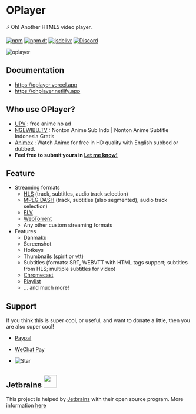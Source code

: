 # OPlayer

⚡ Oh! Another HTML5 video player.

[![npm](https://img.shields.io/npm/v/@oplayer/core?style=flat-square)](https://www.npmjs.com/package/@oplayer/core)
[![npm dt](https://img.shields.io/npm/dm/@oplayer/core?style=flat-square)](https://www.npmjs.com/package/@oplayer/core)
[![jsdelivr](https://data.jsdelivr.com/v1/package/npm/@oplayer/core/badge)](https://www.jsdelivr.com/package/npm/@oplayer/core)
[![Discord](https://img.shields.io/discord/1017615537234264185.svg?label=&logo=discord&logoColor=fff&color=7389D8&labelColor=6A7EC2&style=flat-square)](https://discord.gg/hzjxYyPbKh)

![oplayer](./oplayer.png)

## Documentation

- https://oplayer.vercel.app
- https://ohplayer.netlify.app

## Who use OPlayer?

- [UPV](https://onime.netlify.app) : free anime no ad
- [NGEWIBU.TV](https://ngewibu.tv/) : Nonton Anime Sub Indo | Nonton Anime Subtitle Indonesia Gratis
- [Animex](https://www.animex.live/) : Watch Anime for free in HD quality with English subbed or dubbed.
- **Feel free to submit yours in [Let me know!](https://github.com/shiyiya/oplayer/discussions/new?category=show-and-tell)**

## Feature

- Streaming formats
  - [HLS](./packages/hls) (track, subtitles, audio track selection)
  - [MPEG DASH](./packages/dash) (track, subtitles (also segmented), audio track selection)
  - [FLV](./packages/mpegts)
  - [WebTorrent](./packages/torrent)
  - Any other custom streaming formats
- Features
  - Danmaku
  - Screenshot
  - Hotkeys
  - Thumbnails (spirit or [vtt](https://oplayer.vercel.app/plugins/vtt-thumbnails))
  - Subtitles (formats: SRT, WEBVTT with HTML tags support; subtitles from HLS; multiple subtitles for video)
  - [Chromecast](https://oplayer.vercel.app/plugins/chromecast)
  - [Playlist](https://oplayer.vercel.app/plugins/playlist)
  - ... and much more!

## Support

If you think this is super cool, or useful, and want to donate a little, then you are also super cool!

- [Paypal](https://www.paypal.com/paypalme/ShiYiYa)
- [WeChat Pay](https://www.oaii.me/wechat_donate.png)

- ![Star](https://img.shields.io/github/stars/shiyiya/oplayer?style=social)

## Jetbrains <img src="https://resources.jetbrains.com/storage/products/company/brand/logos/jb_beam.png" width="35" height="35">

This project is helped by [Jetbrains](https://www.jetbrains.com/) with their open source program.
More information [here](https://jb.gg/OpenSourceSupport)
